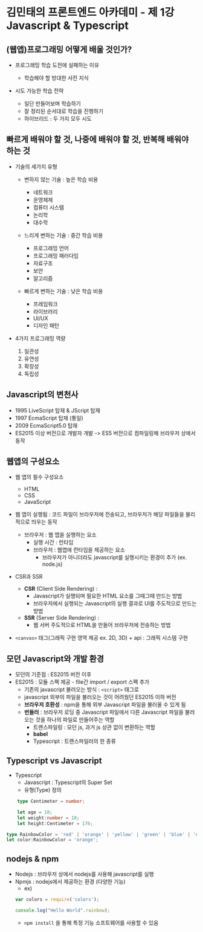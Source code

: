 # 김민태의 프론트엔드 아카데미 - 제 1강 Javascript & Typescript

## (웹앱)프로그래밍 어떻게 배울 것인가?
- 프로그래밍 학습 도전에 실패하는 이유
    - 학습해야 할 방대한 사전 지식

- 시도 가능한 학습 전략
    - 일단 만들어보며 학습하기
    - 잘 정리된 순서대로 학습을 진행하기
    - 하이브리드 : 두 가지 모두 시도

## 빠르게 배워야 할 것, 나중에 배워야 할 것, 반복해 배워야 하는 것
- 기술의 세가지 유형
    - 변하지 않는 기술 : 높은 학습 비용
        - 네트워크
        - 운영체제
        - 컴퓨터 시스템 
        - 논리학
        - 대수학

    - 느리게 변하는 기술 : 중간 학습 비용
        - 프로그래밍 언어
        - 프로그래밍 패러다임
        - 자료구조
        - 보안
        - 알고리즘

    - 빠르게 변하는 기술 : 낮은 학습 비용
        - 프레임워크
        - 라이브러리
        - UI/UX
        - 디자인 패턴

- 4가지 프로그래밍 역량
    1. 일관성
    2. 유연성
    3. 확장성
    4. 독립성

## Javascript의 변천사
- 1995 LiveScript 탑재 & JScript 탑재
- 1997 EcmaScript 탑재 (통일)
- 2009 EcmaScript5.0 탑재
- ES2015 이상 버전으로 개발자 개발 -> ES5 버전으로 컴파일링해 브라우저 상에서 동작

## 웹앱의 구성요소
- 웹 앱의 필수 구성요소
    - HTML
    - CSS 
    - JavaScript

- 웹 앱이 실행됨 : 코드 파일이 브라우저에 전송되고, 브라우저가 해당 파일들을 물리적으로 띄우는 동작
    - 브라우저 : 웹 앱을 실행하는 요소
        - 실행 시간 : 런타임
        - 브라우저 : 웹앱에 런타임을 제공하는 요소
            - 브라우저가 아니더라도 javascript를 실행시키는 환경이 추가 (ex. node.js)

- CSR과 SSR
    - **CSR** (Client Side Rendering) : 
        - Javascript가 실행되며 필요한 HTML 요소를 그때그때 만드는 방법
        - 브라우저에서 실행되는 Javascript의 실행 결과로 UI를 주도적으로 만드는 방법
    - **SSR** (Server Side Rendering) :
        - 웹 서버 주도적으로 HTML을 만들어 브라우저에 전송하는 방법

- `<canvas>` 태그(그래픽 구현 영역 제공 ex. 2D, 3D) + api : 그래픽 시스템 구현

## 모던 Javascript와 개발 환경
- 모던의 기준점 : ES2015 버전 이후
- ES2015 : 모듈 스펙 제공 - file간 import / export 스펙 추가
    - 기존의 javascript 불러오는 방식 : `<script>` 태그로
    - javascript 외부의 파일을 불러오는 것이 어려웠던 ES2015 이하 버전
    - **브라우저 호환성** : npm을 통해 외부 Javascript 파일을 불러올 수 있게 됨
    - **번들러** : 브라우저 로딩 중 Javascript 파일에서 다른 Javascript 파일을 불러오는 것을 하나의 파일로 만들어주는 역할
        - 트랜스파일링 : 모던 js, 과거 js 상관 없이 변환하는 역할
        - **babel**
        - Typescript : 트랜스파일러의 한 종류

## Typescript vs Javascript
- Typescript
    - Javascript : Typescript의 Super Set
    - 유형(Type) 정의
```ts
    type Centimeter = number;

    let age = 10;
    let weight:number = 10;
    let height:Centimeter = 176;
```

```ts
type RainbowColor = 'red' | 'orange' | 'yellow' | 'green' | 'blue' | 'navy' | 'purple';
let color:RainbowColor = 'orange';
```

## nodejs & npm
- Nodejs : 브라우저 상에서 nodejs를 사용해 javascript를 실행
- Npmjs : nodejs에서 제공하는 환경 (다양한 기능)
    - ex)
    ```js
    var colors = require('colors');

    console.log("Hello World".rainbow);
    ```
    - `npm install` 을 통해 특정 기능 소프트웨어를 사용할 수 있음
